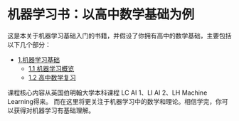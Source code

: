 # 机器学习书：以高中数学基础为例

这是本关于机器学习基础入门的书籍，并假设了你拥有高中的数学基础，主要包括以下几个部分：

- [1.机器学习基础](./1-Basic/)
  - [1.1 机器学习概览](./1-Basic/1.1-Overview.md)
  - [1.2 高中数学复习](./1-Basic/1.2-MathRecap.md)


课程核心内容从英国伯明翰大学本科课程 LC AI 1、LI AI 2、LH Machine Learning得来。
而在这里将更关注于机器学习中的数学和理论。相信学完，你可以获得对机器学习有基础理解。